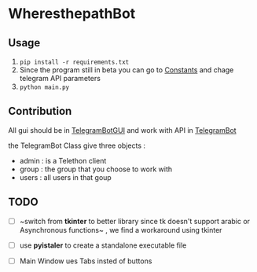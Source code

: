 # WheresthepathBot

## Usage

1. `pip install -r requirements.txt`
2. Since the program still in beta you can go to [Constants](./neura/Constants.py) and chage telegram API parameters
3. `python main.py`

## Contribution

All gui should be in [TelegramBotGUI](./neura/TelegramBotGUI.py) and work with API in [TelegramBot](./neura/TelegramBot.py)

the TelegramBot Class give three objects :
- admin : is a Telethon client
- group  : the group that you choose to work with
- users : all users in that goup

## TODO
- [ ] ~switch from **tkinter** to better library since tk doesn't support arabic or  Asynchronous functions~ , we find a workaround using tkinter
- [ ] use **pyistaler** to create a standalone executable file
- [ ] Main Window ues Tabs insted of buttons

